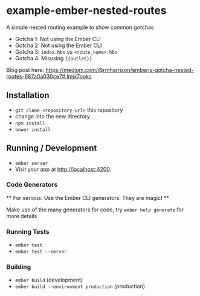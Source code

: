 # example-ember-nested-routes

A simple nested routing example to show common gotchas
* Gotcha 1: Not using the Ember CLI 
* Gotcha 2: Not using the Ember CLI 
* Gotcha 3: `index.hbs` vs `<route_name>.hbs` 
* Gotcha 4: Misusing `{{outlet}}`

Blog post here: https://medium.com/@rmharrison/emberjs-gotcha-nested-routes-687a0a030ce7#.lmjx7ookc

## Installation

* `git clone <repository-url>` this repository
* change into the new directory
* `npm install`
* `bower install`

## Running / Development

* `ember server`
* Visit your app at [http://localhost:4200](http://localhost:4200).

### Code Generators

** For serious: Use the Ember CLI generators. They are magic! **

Make use of the many generators for code, try `ember help generate` for more details

### Running Tests

* `ember test`
* `ember test --server`

### Building

* `ember build` (development)
* `ember build --environment production` (production)

